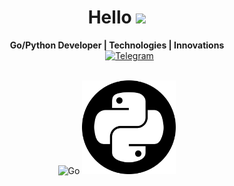 <h1 align="center">Hello <img src="https://github.com/blackcater/blackcater/raw/main/images/Hi.gif" height="32"/></h1>

<p align="center">
  <strong>Go/Python Developer | Technologies | Innovations</strong>
  <br>
  <a href="https://telegram.me/rasalghoul" style="margin-left: 40px;">
    <img src="https://static.vecteezy.com/system/resources/previews/018/930/486/original/telegram-logo-telegram-icon-transparent-free-png.png" alt="Telegram" width="50px">
  </a>
</p>
<p align="center">
  <br>
  <img src="https://go.dev/blog/go-brand/Go-Logo/PNG/Go-Logo_White.png" alt="Go" width="225px">
  <img src="https://raw.githubusercontent.com/Cair06/Cair06/main/python.png" alt="Python" width="150px">
</p>
